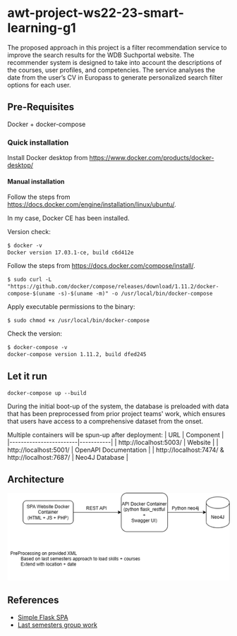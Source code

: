 # awt-project-ws22-23-smart-learning-g1

The proposed approach in this project is a filter recommendation service to improve the search results for the WDB Suchportal website. The recommender system is designed to take into account the descriptions of the courses, user profiles, and competencies. The service analyses the date from the user’s CV in Europass to generate personalized search filter options for each user.

## Pre-Requisites

Docker + docker-compose

### Quick installation
Install Docker desktop from https://www.docker.com/products/docker-desktop/

#### Manual installation
Follow the steps from https://docs.docker.com/engine/installation/linux/ubuntu/.

In my case, Docker CE has been installed.

Version check:
```shell
$ docker -v
Docker version 17.03.1-ce, build c6d412e
```

Follow the steps from https://docs.docker.com/compose/install/.
```shell
$ sudo curl -L "https://github.com/docker/compose/releases/download/1.11.2/docker-compose-$(uname -s)-$(uname -m)" -o /usr/local/bin/docker-compose
```
Apply executable permissions to the binary:
```shell
$ sudo chmod +x /usr/local/bin/docker-compose
```
Check the version:
```shell
$ docker-compose -v
docker-compose version 1.11.2, build dfed245
```
## Let it run
```shell
docker-compose up --build
```

During the initial boot-up of the system, the database is preloaded with data that has been preprocessed from prior project teams' work, which ensures that users have access to a comprehensive dataset from the onset. 

Multiple containers will be spun-up after deployment:
| URL                    | Component |
|------------------------|-----------|
| http://localhost:5003/ | Website       |
| http://localhost:5001/ | OpenAPI Documentation        |
| http://localhost:7474/ & http://localhost:7687/ | Neo4J Database        |

## Architecture
![Architecture diagram](65497DEC-0C81-47AE-BC20-AB4BC67EC87A.png)

## References
* [Simple Flask SPA](https://www.bogotobogo.com/DevOps/Docker/Docker-Compose-FlaskREST-Service-Container-and-Apache-Container.php)
* [Last semesters group work](https://github.com/ingastrelnikova/awt-pj-ss22-learn-tech-2)
